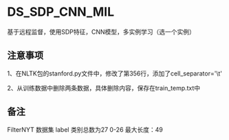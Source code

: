 # DS_SDP_CNN_MIL
基于远程监督，使用SDP特征，CNN模型，多实例学习（选一个实例）



## 注意事项
1、在NLTK包的stanford.py文件中，修改了第356行，添加了cell_separator='\t'

2、从训练数据中删除两条数据，具体删除内容，保存在train_temp.txt中

## 备注
FilterNYT 数据集 label 类别总数为27 0-26
最大长度：49